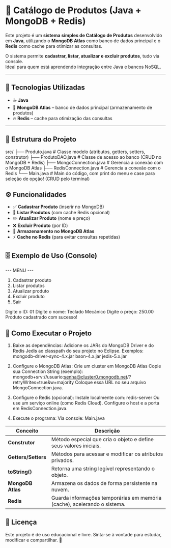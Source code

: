 # 🛒 Catálogo de Produtos (Java + MongoDB + Redis)

Este projeto é um **sistema simples de Catálogo de Produtos** desenvolvido em **Java**, utilizando o **MongoDB Atlas** como banco de dados principal e o **Redis** como cache para otimizar as consultas.

O sistema permite **cadastrar, listar, atualizar e excluir produtos**, tudo via console.  
Ideal para quem está aprendendo integração entre Java e bancos NoSQL.

---

## 🚀 Tecnologias Utilizadas

- ☕ **Java**
- 🍃 **MongoDB Atlas** – banco de dados principal (armazenamento de produtos)
- 🔥 **Redis** – cache para otimização das consultas
---

## 🧱 Estrutura do Projeto
src/
├── Produto.java # Classe modelo (atributos, getters, setters, construtor)
├── ProdutoDAO.java # Classe de acesso ao banco (CRUD no MongoDB + Redis)
├── MongoConnection.java # Gerencia a conexão com o MongoDB Atlas
├── RedisConnection.java # Gerencia a conexão com o Redis
└──  Main.java # Main do código, com print do menu e case para seleção de opção! (CRUD pelo terminal)


## ⚙️ Funcionalidades

- ✅ **Cadastrar Produto** (inserir no MongoDB)
- 📜 **Listar Produtos** (com cache Redis opcional)
- ✏️ **Atualizar Produto** (nome e preço)
- ❌ **Excluir Produto** (por ID)
- 💾 **Armazenamento no MongoDB Atlas**
- ⚡ **Cache no Redis** (para evitar consultas repetidas)

## 🗄️ Exemplo de Uso (Console)
--- MENU ---
1. Cadastrar produto
2. Listar produtos
3. Atualizar produto
4. Excluir produto
5. Sair

Digite o ID: 01
Digite o nome: Teclado Mecânico
Digite o preço: 250.00
Produto cadastrado com sucesso!

## 🧰 Como Executar o Projeto
1. Baixe as dependências:
Adicione os JARs do MongoDB Driver e do Redis Jedis ao classpath do seu projeto no Eclipse.
Exemplos:
mongodb-driver-sync-4.x.jar
bson-4.x.jar
jedis-5.x.jar

2. Configure o MongoDB Atlas:
Crie um cluster em MongoDB Atlas
Copie sua Connection String (exemplo):
mongodb+srv://usuario:senha@cluster0.mongodb.net/?retryWrites=true&w=majority
Coloque essa URL no seu arquivo MongoConnection.java.

3. Configure o Redis (opcional):
Instale localmente com:
redis-server
Ou use um serviço online (como Redis Cloud).
Configure o host e a porta em RedisConnection.java.

4. Execute o programa:
Via console: Main.java

| Conceito            | Descrição                                                                |
| ------------------- | ------------------------------------------------------------------------ |
| **Construtor**      | Método especial que cria o objeto e define seus valores iniciais.        |
| **Getters/Setters** | Métodos para acessar e modificar os atributos privados.                  |
| **toString()**      | Retorna uma string legível representando o objeto.                       |
| **MongoDB Atlas**   | Armazena os dados de forma persistente na nuvem.                         |
| **Redis**           | Guarda informações temporárias em memória (cache), acelerando o sistema. |

## 🧾 Licença
Este projeto é de uso educacional e livre.
Sinta-se à vontade para estudar, modificar e compartilhar. 💙
